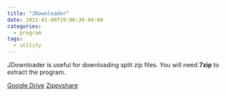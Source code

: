 ```yaml
---
title: "JDownloader"
date: 2021-01-06T19:00:30-04:00
categories:
  - program
tags:
  - utility
---
```


JDownloader is useful for downloading split zip files. You will need **7zip** to extract the program.

[Google Drive](https://drive.google.com/file/d/1ENmFx9o2CVZRqBBJGtX-62JCVL9_-HZd/view?usp=sharing)
[Zippyshare](https://www39.zippyshare.com/v/7WjGXPIl/file.html)
